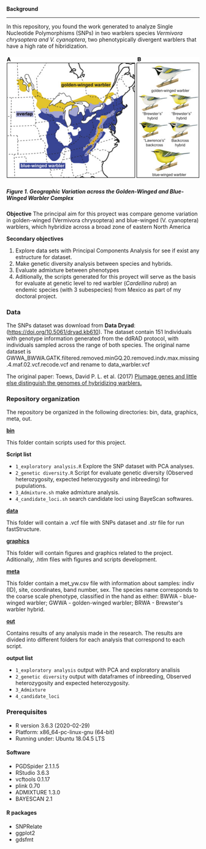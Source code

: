 **Background**

***

In this repository, you found the work generated to analyze Single Nucleotide Polymorphisms (SNPs) in two warblers species *Vermivora chrysoptera and  V. cyanoptera*, two phenotypically divergent warblers that have a high rate of hibridization. 



##### <div align="center"> ![](gr1.jpg) 

##### **Figure 1.**  Geographic Variation across the Golden-Winged and Blue-Winged Warbler Complex

**Objective**
The principal aim for this proyect was  compare genome variation in golden-winged (Vermivora chrysoptera) and blue-winged (V. cyanoptera) warblers, which hybridize across a broad zone of eastern North America  

**Secondary objectives**
1. Explore data sets with Principal Components Analysis for see if exist any estructure for dataset.
2. Make genetic diversity analysis between species and hybrids.
3. Evaluate admixture between phenotypes 
4. Aditionally, the scripts generated for this proyect will serve as the basis for evaluate at genetic level to red warbler  (*Cardellina rubra*) an endemic species (with 3 subespecies) from Mexico as part of my doctoral project.

### **Data**
The SNPs dataset was download from **Data Dryad**: (https://doi.org/10.5061/dryad.kb610). The dataset contain 151 Individuals with genotype information generated from the ddRAD protocol, with individuals sampled across the range of both species. The original name dataset is GWWA_BWWA.GATK.filtered.removed.minGQ.20.removed.indv.max.missing.4.maf.02.vcf.recode.vcf and rename to data_warbler.vcf

The original paper: Toews, David P. L. et al. (2017) [Plumage genes and little else distinguish the genomes of hybridizing warblers.](https://www.cell.com/current-biology/fulltext/S0960-9822(16)30673-X?_returnURL=https%3A%2F%2Flinkinghub.elsevier.com%2Fretrieve%2Fpii%2FS096098221630673X%3Fshowall%3Dtrue)


### **Repository organization**

The repository be organized in the following directories:
bin, data, graphics, meta, out.

**[bin](/bin)**

This folder  contain scripts used for this project.

**Script list**
 - `1_exploratory analysis.R` Explore the SNP dataset with PCA analyses.
 - `2_genetic diversity.R` Script for evaluate genetic diversity (Observed heterozygosity, expected heterozygosity and inbreeding) for pupulations.
 - `3_Admixture.sh` make admixture analysis.
 - `4_candidate_loci.sh` search candidate loci using BayeScan softwares.


**[data](/data)**

This folder will contain a .vcf file with SNPs dataset and .str file for run fastStructure.

**[graphics](/graphics)**

This folder will contain figures and graphics related to the project.
Aditionally, .htlm files with figures and scripts development. 


**[meta](/meta)**

This folder contain a met_yw.csv file with information about samples: indiv (ID), site, coordinates, band number, sex.
The species name corresponds to the coarse scale phenotype, classified in the hand as either: BWWA - blue-winged warbler; GWWA - golden-winged warbler; BRWA - Brewster's warbler hybrid.

**[out](/out)**

Contains results of any analysis made in the research.
The results are divided into different folders for each analysis that correspond to each script.

**output list**
 - `1_exploratory analysis` output with PCA and exploratory analisis
 - `2_genetic diversity` output with dataframes of inbreeding, Observed heterozygosity and expected heterozygosity.
 - `3_Admixture` 
 - `4_candidate_loci` 

### Prerequisites
* R version 3.6.3 (2020-02-29)
* Platform: x86_64-pc-linux-gnu (64-bit)
* Running under: Ubuntu 18.04.5 LTS

#### Software
* PGDSpider 2.1.1.5
* RStudio  3.6.3
* vcftools 0.1.17
* plink 0.70
* ADMIXTURE 1.3.0
* BAYESCAN 2.1


#### R packages
- SNPRelate
- ggplot2
- gdsfmt


